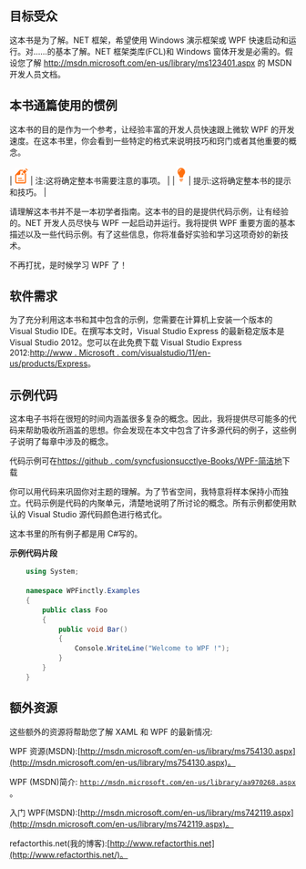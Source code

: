 ## 目标受众

这本书是为了解。NET 框架，希望使用 Windows 演示框架或 WPF 快速启动和运行。对……的基本了解。NET 框架类库(FCL)和 Windows 窗体开发是必需的。假设您了解 http://msdn.microsoft.com/en-us/library/ms123401.aspx 的 MSDN 开发人员文档。

## 本书通篇使用的惯例

这本书的目的是作为一个参考，让经验丰富的开发人员快速跟上微软 WPF 的开发速度。在这本书里，你会看到一些特定的格式来说明技巧和窍门或者其他重要的概念。

| ![](img/note.png) | 注:这将确定整本书需要注意的事项。 |
| ![](img/tip.png) | 提示:这将确定整本书的提示和技巧。 |

请理解这本书并不是一本初学者指南。这本书的目的是提供代码示例，让有经验的。NET 开发人员尽快与 WPF 一起启动并运行。我将提供 WPF 重要方面的基本描述以及一些代码示例。有了这些信息，你将准备好实验和学习这项奇妙的新技术。

不再打扰，是时候学习 WPF 了！

## 软件需求

为了充分利用这本书和其中包含的示例，您需要在计算机上安装一个版本的 Visual Studio IDE。在撰写本文时，Visual Studio Express 的最新稳定版本是 Visual Studio 2012。您可以在此免费下载 Visual Studio Express 2012:[http://www . Microsoft . com/visualstudio/11/en-us/products/Express](http://www.microsoft.com/visualstudio/11/en-us/products/express)。

## 示例代码

这本电子书将在很短的时间内涵盖很多复杂的概念。因此，我将提供尽可能多的代码来帮助吸收所涵盖的思想。你会发现在本文中包含了许多源代码的例子，这些例子说明了每章中涉及的概念。

代码示例可在[https://github . com/syncfusionsucctlye-Books/WPF-简洁地](https://github.com/SyncfusionSuccinctlyE-Books/WPF-Succinctly)下载

你可以用代码来巩固你对主题的理解。为了节省空间，我特意将样本保持小而独立。代码示例是代码的内聚单元，清楚地说明了所讨论的概念。所有示例都使用默认的 Visual Studio 源代码颜色进行格式化。

这本书里的所有例子都是用 C#写的。

**示例代码片段**

```cs
    using System;

    namespace WPFinctly.Examples
    {
        public class Foo
        {
            public void Bar()
            {
                Console.WriteLine("Welcome to WPF !");
            }
        }
    }

```

## 额外资源

这些额外的资源将帮助您了解 XAML 和 WPF 的最新情况:

WPF 资源(MSDN):[http://msdn.microsoft.com/en-us/library/ms754130.aspx](http://msdn.microsoft.com/en-us/library/ms754130.aspx)。

WPF (MSDN)简介: [`http://msdn.microsoft.com/en-us/library/aa970268.aspx`](http://msdn.microsoft.com/en-us/library/aa970268.aspx) 。

入门 WPF(MSDN):[http://msdn.microsoft.com/en-us/library/ms742119.aspx](http://msdn.microsoft.com/en-us/library/ms742119.aspx)。

refactorthis.net(我的博客):[http://www.refactorthis.net](http://www.refactorthis.net/)。